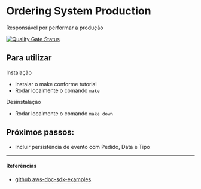 # Ordering System Production
Responsável por performar a produção

[![Quality Gate Status](https://sonarcloud.io/api/project_badges/measure?project=bluesburger_orderingsystem-production&metric=alert_status)](https://sonarcloud.io/summary/new_code?id=bluesburger_orderingsystem-production)


## Para utilizar

Instalação
- Instalar o make conforme tutorial
- Rodar localmente o comando `make`

Desinstalação
- Rodar localmente o comando `make down`

## Próximos passos:

- Incluir persistência de evento com Pedido, Data e Tipo

-----

#### Referências

- [github aws-doc-sdk-examples](https://github.com/awsdocs/aws-doc-sdk-examples/tree/main/java)
